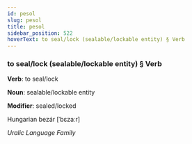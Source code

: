 ```yaml
---
id: pesol
slug: pesol
title: pesol
sidebar_position: 522
hoverText: to seal/lock (sealable/lockable entity) § Verb
---
```


### to seal/lock (sealable/lockable entity) § Verb

**Verb**: to seal/lock

**Noun**: sealable/lockable entity

**Modifier**: sealed/locked

Hungarian bezár [ˈbɛzaːr]

*Uralic Language Family*